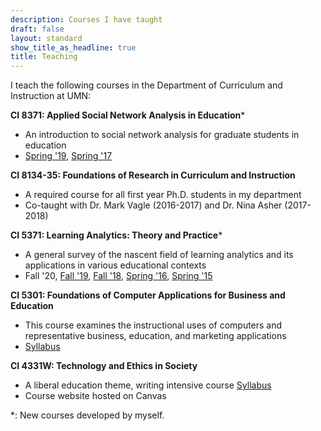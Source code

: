 ```yaml
---
description: Courses I have taught
draft: false
layout: standard
show_title_as_headline: true
title: Teaching
---
```


I teach the following courses in the Department of Curriculum and Instruction at UMN:

__CI 8371: Applied Social Network Analysis in Education__\*

- An introduction to social network analysis for graduate students in education
- [Spring '19](http://bookdown.org/chen/snaEd/), [Spring '17](http://bookdown.org/chen/snaEd/)

__CI 8134-35: Foundations of Research in Curriculum and Instruction__

- A required course for all first year Ph.D. students in my department
- Co-taught with Dr. Mark Vagle (2016-2017) and Dr. Nina Asher (2017-2018)

__CI 5371: Learning Analytics: Theory and Practice__\*

- A general survey of the nascent field of learning analytics and its applications in various educational contexts
- Fall '20, [Fall '19](https://colig.github.io/laumn/), [Fall '18](https://colig.github.io/laumn/), [Spring '16](https://github.com/meefen/la-spring16), [Spring '15](https://github.com/meefen/LA-UMN)

__CI 5301: Foundations of Computer Applications for Business and Education__

- This course examines the instructional uses of computers and representative business, education, and marketing applications
- [Syllabus](https://github.com/meefen/ci5301)

__CI 4331W: Technology and Ethics in Society__

- A liberal education theme, writing intensive course [Syllabus](https://github.com/meefen/CI4311W/blob/master/CI4311W-Syllabus-2016-Spring.md)
- Course website hosted on Canvas


\*: New courses developed by myself.